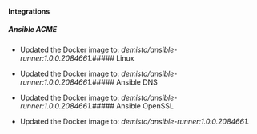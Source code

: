 
#### Integrations

##### Ansible ACME

- Updated the Docker image to: *demisto/ansible-runner:1.0.0.2084661*.##### Linux

- Updated the Docker image to: *demisto/ansible-runner:1.0.0.2084661*.##### Ansible DNS

- Updated the Docker image to: *demisto/ansible-runner:1.0.0.2084661*.##### Ansible OpenSSL

- Updated the Docker image to: *demisto/ansible-runner:1.0.0.2084661*.